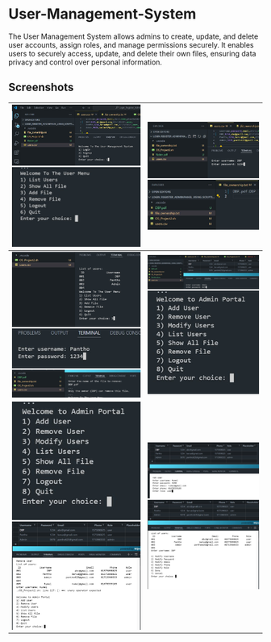 # User-Management-System

The User Management System allows admins to create, update, and delete user accounts, assign roles, and manage permissions securely. It enables users to securely access, update, and delete their own files, ensuring data privacy and control over personal information.

## **Screenshots**
| ![Image 1](UserManagementimg/Img0.jpg)  ![Image 2](UserManagementimg/Img2u.jpg) | ![Image7](UserManagementimg/Img1u.jpg) ![Image3](UserManagementimg/Img3u.jpg) |  
|---------------------------------------------------------------------------------|-------------------------------------------------------------------------------|
| ![Image 1](UserManagementimg/Img4u.jpg)  ![Image 2](UserManagementimg/Img5U.png) ![Image3](UserManagementimg/img6u.jpg) | ![Image7](UserManagementimg/Img1.jpg) ![Image3](UserManagementimg/Img2.jpg) |  
| ![Image 1](UserManagementimg/Img2.jpg) ![Image3](UserManagementimg/Img4.jpg)  | ![Image3](UserManagementimg/Img3.jpg) ![Image3](UserManagementimg/Img5.jpg) |  
